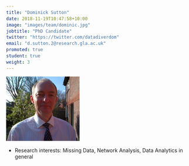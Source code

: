 ```yaml
---
title: "Dominick Sutton"
date: 2018-11-19T10:47:58+10:00
image: "images/team/dominic.jpg"
jobtitle: "PhD Candidate"
twitter: "https://twitter.com/datadiverdom"
email: "d.sutton.2@research.gla.ac.uk"
promoted: true
student: true
weight: 3
---
```


<img src="/images/team/dominic.jpg" alt="dominic avatar" width="200"/>

* Research interests: Missing Data, Network Analysis, Data Analytics in general